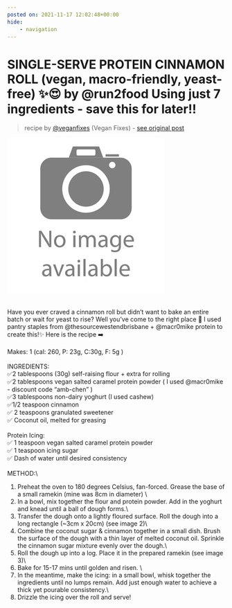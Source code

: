 ```yaml
---
posted on: 2021-11-17 12:02:48+00:00
hide:
    - navigation
---
```


# SINGLE-SERVE PROTEIN CINNAMON ROLL (vegan, macro-friendly, yeast-free) ✨😍 by @run2food Using just 7 ingredients - save this for later!! ⁣ 

> recipe by [@veganfixes](https://www.instagram.com/veganfixes/) 
(Vegan Fixes) - [see original post](https://instagram.com/p/CWYFIuPpFY0)

![](../img/noimage.jpg)

⁣\
Have you ever craved a cinnamon roll but didn’t want to bake an entire batch or wait for yeast to rise? Well you’ve come to the right place 🤪 I used pantry staples from @thesourcewestendbrisbane + @macr0mike protein to create this!✨ Here is the recipe ➡️⁣\
⁣\
Makes: 1 (cal: 260, P: 23g, C:30g, F: 5g )⁣\
⁣\
INGREDIENTS:⁣\
✅2 tablespoons (30g) self-raising flour + extra for rolling ⁣\
✅2 tablespoons vegan salted caramel protein powder ( I used @macr0mike - discount code “amb-chen” )⁣\
✅3 tablespoons non-dairy yoghurt (I used cashew) ⁣\
✅1/2 teaspoon cinnamon ⁣\
✅ 2 teaspoons granulated sweetener⁣\
✅ Coconut oil, melted for greasing ⁣\
⁣\
Protein Icing: ⁣\
✅ 1 teaspoon vegan salted caramel protein powder ⁣\
✅ 1 teaspoon icing sugar ⁣\
✅ Dash of water until desired consistency ⁣\
⁣\
METHOD:⁣\
1. Preheat the oven to 180 degrees Celsius, fan-forced. Grease the base of a small ramekin (mine was 8cm in diameter) ⁣\
2. In a bowl, mix together the flour and protein powder. Add in the yoghurt and knead until a ball of dough forms.⁣\
3. Transfer the dough onto a lightly floured surface. Roll the dough into a long rectangle (~3cm x 20cm) (see image 2)⁣\
4. Combine the coconut sugar & cinnamon together in a small dish. Brush the surface of the dough with a thin layer of melted coconut oil. Sprinkle the cinnamon sugar mixture evenly over the dough.⁣\
5. Roll the dough up into a log. Place it in the prepared ramekin (see image 3)⁣\
6. Bake for 15-17 mins until golden and risen. ⁣\
7. In the meantime, make the icing: in a small bowl, whisk together the ingredients until no lumps remain. Add just enough water to achieve a thick yet pourable consistency.⁣\
8. Drizzle the icing over the roll and serve!⁣\
⁣ 